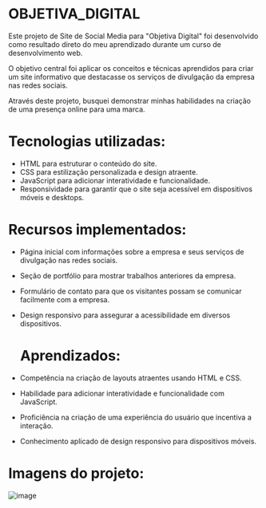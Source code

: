 # OBJETIVA_DIGITAL

Este projeto de Site de Social Media para "Objetiva Digital" foi desenvolvido como resultado direto do meu aprendizado durante um curso de desenvolvimento web.    

O objetivo central foi aplicar os conceitos e técnicas aprendidos para criar um site informativo que destacasse os serviços de divulgação da empresa nas redes sociais.    

Através deste projeto, busquei demonstrar minhas habilidades na criação de uma presença online para uma marca.

## 

# Tecnologias utilizadas:

- HTML para estruturar o conteúdo do site.
- CSS para estilização personalizada e design atraente.
- JavaScript para adicionar interatividade e funcionalidade.
- Responsividade para garantir que o site seja acessível em dispositivos móveis e desktops.

## 

# Recursos implementados:

- Página inicial com informações sobre a empresa e seus serviços de divulgação nas redes sociais.
- Seção de portfólio para mostrar trabalhos anteriores da empresa.
- Formulário de contato para que os visitantes possam se comunicar facilmente com a empresa.
- Design responsivo para assegurar a acessibilidade em diversos dispositivos.

  ##

  # Aprendizados:

- Competência na criação de layouts atraentes usando HTML e CSS.
- Habilidade para adicionar interatividade e funcionalidade com JavaScript.
- Proficiência na criação de uma experiência do usuário que incentiva a interação.
- Conhecimento aplicado de design responsivo para dispositivos móveis.

##

# Imagens do projeto:

![image](https://github.com/Jose-Capucho/OBJETIVA_DIGITAL/assets/97485966/77b5b67f-1d30-4c04-a062-d33aed81c91b)
